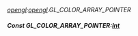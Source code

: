 _[opengl](../../modules/opengl/opengl-module.md):[opengl](../../modules/opengl/opengl-module.md).GL\_COLOR\_ARRAY\_POINTER_
##### Const GL\_COLOR\_ARRAY\_POINTER:[Int](../../modules/wonkey/wonkey-types-int.md)

